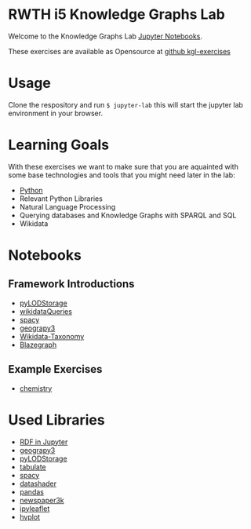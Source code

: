 # RWTH i5 Knowledge Graphs Lab

Welcome to the Knowledge Graphs Lab [Jupyter Notebooks](https://jupyter.org/).

These exercises are available as Opensource at [github kgl-exercises](https://github.com/tholzheim/kgl-exercises)


# Usage

Clone the respository and run `$ jupyter-lab` this will start the jupyter lab environment in your browser.


# Learning Goals
With these exercises we want to make sure that you are aquainted with some base technologies and tools that you might need later in the lab:
* [Python](https://www.python.org/)
* Relevant Python Libraries
* Natural Language Processing
* Querying databases and Knowledge Graphs with SPARQL and SQL
* Wikidata

# Notebooks

## Framework Introductions
* [pyLODStorage](./pyLODStorage.ipynb)
* [wikidataQueries](./wikidataQueries.ipynb)
* [spacy](./spacy.ipynb)
* [geograpy3](./geograpy3.ipynb)
* [Wikidata-Taxonomy](./wdtaxonomy.ipynb)
* [Blazegraph](./IntroBlazegraph.ipynb)

## Example Exercises
* [chemistry](./chemistry.ipynb)


# Used Libraries

* [RDF in Jupyter](https://github.com/SemWebNotebooks/Jupyter-RDFify)
* [geograpy3](https://github.com/somnathrakshit/geograpy3)
* [pyLODStorage](https://github.com/WolfgangFahl/pyLoDStorage)
* [tabulate](https://pypi.org/project/tabulate/)
* [spacy](https://spacy.io/)
* [datashader](https://datashader.org/)
* [pandas](https://pandas.pydata.org/)
* [newspaper3k](https://pypi.org/project/newspaper3k/)
* [ipyleaflet](https://github.com/jupyter-widgets/ipyleaflet)
* [hvplot](https://hvplot.holoviz.org/)
